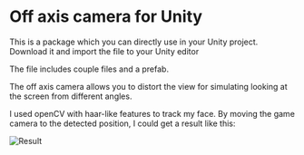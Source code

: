 # Off axis camera for Unity

This is a package which you can directly use in your Unity project. Download it and import the file to your Unity editor

The file includes couple files and a prefab.

The off axis camera allows you to distort the view for simulating looking at the screen from different angles.

I used openCV with haar-like features to track my face. By moving the game camera to the detected position, I could get a result like this:

![Result](asset/Result.gif)
